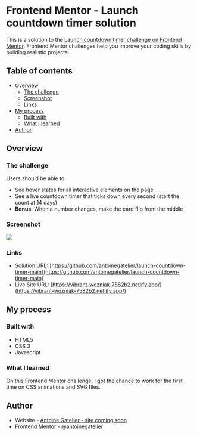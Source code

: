 # Frontend Mentor - Launch countdown timer solution

This is a solution to the [Launch countdown timer challenge on Frontend Mentor](https://www.frontendmentor.io/challenges/launch-countdown-timer-N0XkGfyz-). Frontend Mentor challenges help you improve your coding skills by building realistic projects. 

## Table of contents

- [Overview](#overview)
  - [The challenge](#the-challenge)
  - [Screenshot](#screenshot)
  - [Links](#links)
- [My process](#my-process)
  - [Built with](#built-with)
  - [What I learned](#what-i-learned)
- [Author](#author)

## Overview

### The challenge

Users should be able to:

- See hover states for all interactive elements on the page
- See a live countdown timer that ticks down every second (start the count at 14 days)
- **Bonus**: When a number changes, make the card flip from the middle

### Screenshot

![](./screenshot.jpg)

### Links

- Solution URL: [https://github.com/antoinegatelier/launch-countdown-timer-main](https://github.com/antoinegatelier/launch-countdown-timer-main)
- Live Site URL: [https://vibrant-wozniak-7582b2.netlify.app/](https://vibrant-wozniak-7582b2.netlify.app/)

## My process

### Built with

- HTML5
- CSS 3
- Javascript

### What I learned

On this Frontend Mentor challenge, I got the chance to work for the first time on CSS animations and SVG files.

## Author

- Website - [Antoine Gatelier - site coming soon](https://github.com/antoinegatelier)
- Frontend Mentor - [@antoinegatelier](https://www.frontendmentor.io/profile/antoinegatelier)
